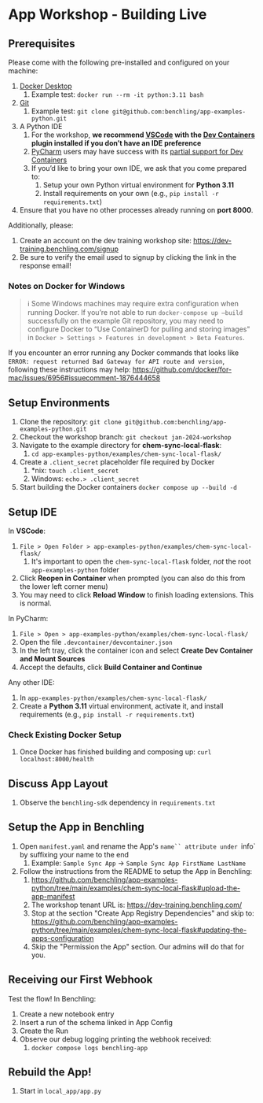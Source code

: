 # App Workshop - Building Live

## Prerequisites

Please come with the following pre-installed and configured on your machine:

1. [Docker Desktop](https://www.docker.com/products/docker-desktop/)
    1. Example test: `docker run --rm -it python:3.11 bash`
1. [Git](https://github.com/git-guides/install-git)
    1. Example test: `git clone git@github.com:benchling/app-examples-python.git`
1. A Python IDE
    1. For the workshop, **we recommend [VSCode](https://code.visualstudio.com/Download) with the [Dev Containers](https://marketplace.visualstudio.com/items?itemName=ms-vscode-remote.remote-containers) plugin installed if you don’t have an IDE preference**
    1. [PyCharm](https://www.jetbrains.com/pycharm/download/) users may have success with its [partial support for Dev Containers](https://www.jetbrains.com/help/pycharm/connect-to-devcontainer.html#create_dev_container_inside_ide)
    1. If you’d like to bring your own IDE, we ask that you come prepared to:
        1. Setup your own Python virtual environment for **Python 3.11** 
        1. Install requirements on your own (e.g., `pip install -r requirements.txt`)
1. Ensure that you have no other processes already running on **port 8000**.

Additionally, please:
1. Create an account on the dev training workshop site: https://dev-training.benchling.com/signup
1. Be sure to verify the email used to signup by clicking the link in the response email!

### Notes on Docker for Windows

> ℹ️ Some Windows machines may require extra configuration when running Docker. If you’re not able to run `docker-compose up –build` successfully on the example Git repository, you may need to configure Docker to “Use ContainerD for pulling and storing images" in `Docker > Settings > Features in development > Beta Features`.

If you encounter an error running any Docker commands that looks like `ERROR: request returned Bad Gateway for API route and version`, following these instructions may help: https://github.com/docker/for-mac/issues/6956#issuecomment-1876444658

## Setup Environments

1. Clone the repository: `git clone git@github.com:benchling/app-examples-python.git`
1. Checkout the workshop branch: `git checkout jan-2024-workshop`
1. Navigate to the example directory for **chem-sync-local-flask**:
    1. `cd app-examples-python/examples/chem-sync-local-flask/`
1. Create a `.client_secret` placeholder file required by Docker
    1. *nix: `touch .client_secret`
    1. Windows: `echo.> .client_secret`
1. Start building the Docker containers
`docker compose up --build -d`

## Setup IDE

In **VSCode**:
1. `File > Open Folder > app-examples-python/examples/chem-sync-local-flask/`
    1. It's important to open the `chem-sync-local-flask` folder, _not_ the root `app-examples-python` folder
1. Click **Reopen in Container** when prompted (you can also do this from the lower left corner menu)
1. You may need to click **Reload Window** to finish loading extensions. This is normal.

In PyCharm:
1. `File > Open > app-examples-python/examples/chem-sync-local-flask/`
1. Open the file `.devcontainer/devcontainer.json`
1. In the left tray, click the container icon and select **Create Dev Container and Mount Sources**
1. Accept the defaults, click **Build Container and Continue**

Any other IDE:
1. In `app-examples-python/examples/chem-sync-local-flask/`
1. Create a **Python 3.11** virtual environment, activate it, and install requirements (e.g., `pip install -r requirements.txt`)

### Check Existing Docker Setup
1. Once Docker has finished building and composing up:
`curl localhost:8000/health`

## Discuss App Layout
1. Observe the `benchling-sdk` dependency in `requirements.txt`

## Setup the App in Benchling
1. Open `manifest.yaml` and rename the App's `name`` attribute under `info` by suffixing your name to the end
    1. Example: `Sample Sync App` -> `Sample Sync App FirstName LastName`
1. Follow the instructions from the README to setup the App in Benchling:
    1. https://github.com/benchling/app-examples-python/tree/main/examples/chem-sync-local-flask#upload-the-app-manifest
    1. The workshop tenant URL is: https://dev-training.benchling.com/
    1. Stop at the section "Create App Registry Dependencies" and skip to: https://github.com/benchling/app-examples-python/tree/main/examples/chem-sync-local-flask#updating-the-apps-configuration
    1. Skip the "Permission the App" section. Our admins will do that for you.

## Receiving our First Webhook
Test the flow! In Benchling:
1. Create a new notebook entry
1. Insert a run of the schema linked in App Config
1. Create the Run
1. Observe our debug logging printing the webhook received:
    1. `docker compose logs benchling-app`

## Rebuild the App!
1. Start in `local_app/app.py`